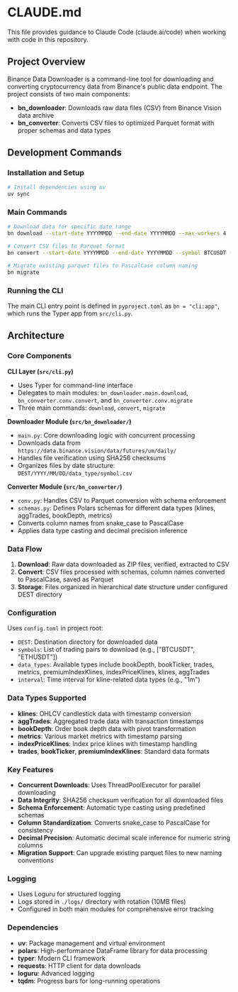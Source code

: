 # CLAUDE.md

This file provides guidance to Claude Code (claude.ai/code) when working with code in this repository.

## Project Overview

Binance Data Downloader is a command-line tool for downloading and converting cryptocurrency data from Binance's public data endpoint. The project consists of two main components:
- **bn_downloader**: Downloads raw data files (CSV) from Binance Vision data archive
- **bn_converter**: Converts CSV files to optimized Parquet format with proper schemas and data types

## Development Commands

### Installation and Setup
```bash
# Install dependencies using uv
uv sync
```

### Main Commands
```bash
# Download data for specific date range
bn download --start-date YYYYMMDD --end-date YYYYMMDD --max-workers 4

# Convert CSV files to Parquet format
bn convert --start-date YYYYMMDD --end-date YYYYMMDD --symbol BTCUSDT --type trades --rm

# Migrate existing parquet files to PascalCase column naming
bn migrate
```

### Running the CLI
The main CLI entry point is defined in `pyproject.toml` as `bn = "cli:app"`, which runs the Typer app from `src/cli.py`.

## Architecture

### Core Components

**CLI Layer (`src/cli.py`)**
- Uses Typer for command-line interface
- Delegates to main modules: `bn_downloader.main.download`, `bn_converter.conv.convert`, and `bn_converter.conv.migrate`
- Three main commands: `download`, `convert`, `migrate`

**Downloader Module (`src/bn_downloader/`)**
- `main.py`: Core downloading logic with concurrent processing
- Downloads data from `https://data.binance.vision/data/futures/um/daily/`
- Handles file verification using SHA256 checksums
- Organizes files by date structure: `DEST/YYYY/MM/DD/data_type/symbol.csv`

**Converter Module (`src/bn_converter/`)**
- `conv.py`: Handles CSV to Parquet conversion with schema enforcement
- `schemas.py`: Defines Polars schemas for different data types (klines, aggTrades, bookDepth, metrics)
- Converts column names from snake_case to PascalCase
- Applies data type casting and decimal precision inference

### Data Flow
1. **Download**: Raw data downloaded as ZIP files, verified, extracted to CSV
2. **Convert**: CSV files processed with schemas, column names converted to PascalCase, saved as Parquet
3. **Storage**: Files organized in hierarchical date structure under configured DEST directory

### Configuration
Uses `config.toml` in project root:
- `DEST`: Destination directory for downloaded data
- `symbols`: List of trading pairs to download (e.g., ["BTCUSDT", "ETHUSDT"])
- `data_types`: Available types include bookDepth, bookTicker, trades, metrics, premiumIndexKlines, indexPriceKlines, klines, aggTrades
- `interval`: Time interval for kline-related data types (e.g., "1m")

### Data Types Supported
- **klines**: OHLCV candlestick data with timestamp conversion
- **aggTrades**: Aggregated trade data with transaction timestamps
- **bookDepth**: Order book depth data with pivot transformation
- **metrics**: Various market metrics with timestamp parsing
- **indexPriceKlines**: Index price klines with timestamp handling
- **trades**, **bookTicker**, **premiumIndexKlines**: Standard data formats

### Key Features
- **Concurrent Downloads**: Uses ThreadPoolExecutor for parallel downloading
- **Data Integrity**: SHA256 checksum verification for all downloaded files
- **Schema Enforcement**: Automatic type casting using predefined schemas
- **Column Standardization**: Converts snake_case to PascalCase for consistency
- **Decimal Precision**: Automatic decimal scale inference for numeric string columns
- **Migration Support**: Can upgrade existing parquet files to new naming conventions

### Logging
- Uses Loguru for structured logging
- Logs stored in `./logs/` directory with rotation (10MB files)
- Configured in both main modules for comprehensive error tracking

### Dependencies
- **uv**: Package management and virtual environment
- **polars**: High-performance DataFrame library for data processing
- **typer**: Modern CLI framework
- **requests**: HTTP client for data downloads
- **loguru**: Advanced logging
- **tqdm**: Progress bars for long-running operations